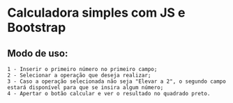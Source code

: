 # Calculadora simples com JS e Bootstrap

## Modo de uso:

    1 - Inserir o primeiro número no primeiro campo;
    2 - Selecionar a operação que deseja realizar;
    3 - Caso a operação selecionada não seja "Elevar a 2", o segundo campo estará disponível para que se insira algum número;
    4 - Apertar o botão calcular e ver o resultado no quadrado preto.
